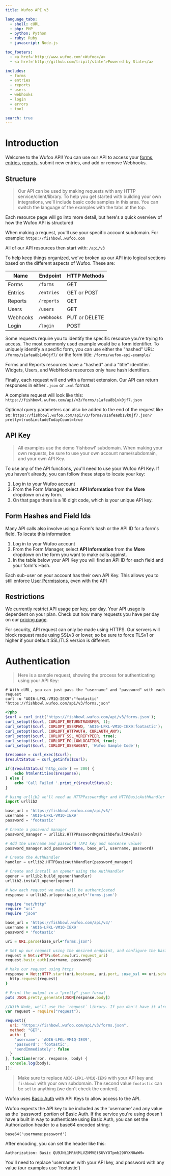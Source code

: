 ```yaml
---
title: Wufoo API v3

language_tabs:
  - shell: cURL
  - php: PHP
  - python: Python
  - ruby: Ruby
  - javascript: Node.js

toc_footers:
  - <a href='http://www.wufoo.com'>Wufoo</a>
  - <a href='http://github.com/tripit/slate'>Powered by Slate</a>

includes:
  - forms
  - entries
  - reports
  - users
  - webhooks
  - login
  - errors
  - tool

search: true
---
```


# Introduction

Welcome to the Wufoo API! You can use our API to access your [forms](http://help.wufoo.com/articles/en_US/kb/Form-Builder?bc=Creating_Forms), [entries](http://help.wufoo.com/articles/en_US/kb/Entry-Manager), [reports](http://help.wufoo.com/articles/en_US/kb/Report-Manager?bc=Creating_Reports), submit new entries, and add or remove Webhooks.

## Structure

>Our API can be used by making requests with any HTTP service/client/library. To help you get started with building your own integrations, we'll include basic code samples in this area. You can switch the language of the examples with the tabs at the top.

Each resource page will go into more detail, but here's a quick overview of how the Wufoo API is structured

When making a request, you'll use your specific account subdomain. For example: `https://fishbowl.wufoo.com`

All of our API resources then start with: `/api/v3`

To help keep things organized, we've broken up our API into logical sections based on the different aspects of Wufoo. These are:  

Name     | Endpoint    | HTTP Methods
-------- | ----------- | -----------
Forms    | `/forms`    | GET
Entries  | `/entries`  | GET or POST
Reports  | `/reports`  | GET
Users    | `/users`    | GET
Webhooks | `/webhooks` | PUT or DELETE
Login    | `/login`    | POST

Some requests require you to identify the specific resource you're trying to access. The most commonly used example would be a form identifier. To uniquely identify a specific form, you can use either
the "hashed" URL: `/forms/s1afea8b1vk0jf7/`
or the form title: `/forms/wufoo-api-example/`

Forms and Reports resources have a  "hashed" and a "title" identifier. Widgets, Users, and WebHooks resources only have hash identifiers.

Finally, each request will end with a format extension. Our API can return responses in either `.json` or `.xml` format.

A complete request will look like this: `https://fishbowl.wufoo.com/api/v3/forms/s1afea8b1vk0jf7.json`

Optional query parameters can also be added to the end of the request like so:
`https://fishbowl.wufoo.com/api/v3/forms/s1afea8b1vk0jf7.json?pretty=true&includeTodayCount=true`

## API Key

>All examples use the demo 'fishbowl' subdomain. When making your own requests, be sure to use your own account name/subdomain, and your own API Key.

To use any of the API functions, you'll need to use your Wufoo API Key. If you haven't already, you can follow these steps to locate your key:

 1. Log in to your Wufoo account
 1. From the Form Manager, select **API Information** from the **More** dropdown on any form. 
 1. On that page there is a 16 digit code, which is your unique API key. 

## Form Hashes and Field Ids

Many API calls also involve using a Form's hash or the API ID for a form's field. To locate this information:

 1. Log in to your Wufoo account
 1. From the Form Manager, select **API Information** from the **More** dropdown on the form you want to make calls against.
 1. In the table below your API Key you will find an API ID for each field and your form's Hash. 

<aside class="notice">
Each sub-user on your account has their own API Key. This allows you to still enforce <a href='http://help.wufoo.com/articles/en_US/SurveyMonkeyArticleType/User-Management'>User Permissions</a>, even with the API
</aside>

## Restrictions

We currently restrict API usage per key, per day. Your API usage is dependent on your plan. Check out how many requests you have per day on our <a href='https://www.wufoo.com/pricing/'>pricing page</a>.

For security, API request can only be made using HTTPS. Our servers will block request made using SSLv3 or lower, so be sure to force TLSv1 or higher if your default SSL/TLS version is different.

# Authentication

> Here is a sample request, showing the process for authenticating using your API Key:

```shell
# With cURL, you can just pass the "username" and "password" with each request
curl -u "AOI6-LFKL-VM1Q-IEX9":"footastic" "https://fishbowl.wufoo.com/api/v3/forms.json"
```

```php
<?php
$curl = curl_init('https://fishbowl.wufoo.com/api/v3/forms.json');
curl_setopt($curl, CURLOPT_RETURNTRANSFER, 1);
curl_setopt($curl, CURLOPT_USERPWD, 'AOI6-LFKL-VM1Q-IEX9:footastic');
curl_setopt($curl, CURLOPT_HTTPAUTH, CURLAUTH_ANY);
curl_setopt($curl, CURLOPT_SSL_VERIFYPEER, true);
curl_setopt($curl, CURLOPT_FOLLOWLOCATION, true);
curl_setopt($curl, CURLOPT_USERAGENT, 'Wufoo Sample Code');

$response = curl_exec($curl);
$resultStatus = curl_getinfo($curl);

if($resultStatus['http_code'] == 200) {
    echo htmlentities($response);
} else {
    echo 'Call Failed '.print_r($resultStatus);
}
```

```python
# Using urllib2 we'll need an HTTPPasswordMgr and HTTPBasicAuthHandler
import urllib2

base_url = 'https://fishbowl.wufoo.com/api/v3/'
username = 'AOI6-LFKL-VM1Q-IEX9'
password = 'footastic'

# Create a password manager
password_manager = urllib2.HTTPPasswordMgrWithDefaultRealm()

# Add the username and password (API key and nonsense value)
password_manager.add_password(None, base_url, username, password)

# Create the AuthHandler
handler = urllib2.HTTPBasicAuthHandler(password_manager)

# Create and install an opener using the AuthHandler
opener = urllib2.build_opener(handler)
urllib2.install_opener(opener)

# Now each request we make will be authenticated
response = urllib2.urlopen(base_url+'forms.json')
```

```ruby
require "net/http"
require "uri"
require "json"

base_url = 'https://fishbowl.wufoo.com/api/v3/'
username = 'AOI6-LFKL-VM1Q-IEX9'
password = 'footastic'

uri = URI.parse(base_url+"forms.json")

# Set up our request using the desired endpoint, and configure the basic auth
request = Net::HTTP::Get.new(uri.request_uri)
request.basic_auth(username, password)

# Make our request using https
response = Net::HTTP.start(uri.hostname, uri.port, :use_ssl => uri.scheme == 'https') {|http|
  http.request(request)
}

# Print the output in a "pretty" json format
puts JSON.pretty_generate(JSON[response.body])
```

```javascript
//With Node, we'll use the `request` library. If you don't have it already, you can get it with `npm install request`
var request = require("request");

request({
  uri: "https://fishbowl.wufoo.com/api/v3/forms.json",
  method: "GET",
  auth: {
    'username': 'AOI6-LFKL-VM1Q-IEX9',
    'password': 'footastic',
    'sendImmediately': false
  }
}, function(error, response, body) {
  console.log(body);
});
```

> Make sure to replace `AOI6-LFKL-VM1Q-IEX9` with your API key and `fishbowl` with your own subdomain. The second value `footastic` can be set to anything (we don't check the content).

Wufoo uses [Basic Auth](http://www.ietf.org/rfc/rfc2617.txt) with API Keys to allow access to the API.

Wufoo expects the API key to be included as the 'username' and any value as the 'password' portion of Basic Auth. If the service you're using doesn't have a built in way to authenticate using Basic Auth, you can set the Authorization header to a base64 encoded string:

`base64('username:password')`

After encoding, you can set the header like this:

`Authorization: Basic QU9JNi1MRktMLVZNMVEtSUVYOTpmb290YXN0aWM=`

<aside class="notice">
You'll need to replace 'username' with your API key, and password with any value (our examples use 'footastic')
</aside>
